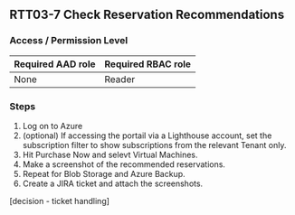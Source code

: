 ## RTT03-7 Check Reservation Recommendations

### Access / Permission Level

| Required AAD role | Required RBAC role     |
|-------------------|------------------------|
| None              | Reader                 |

### Steps

1. Log on to Azure
2. (optional) If accessing the portail via a Lighthouse account, set the subscription filter to show subscriptions from the relevant Tenant only.
3. Hit Purchase Now and selevt Virtual Machines. 
4. Make a screenshot of the recommended reservations.
5. Repeat for Blob Storage and Azure Backup.
5. Create a JIRA ticket and attach the screenshots.

[decision - ticket handling]
